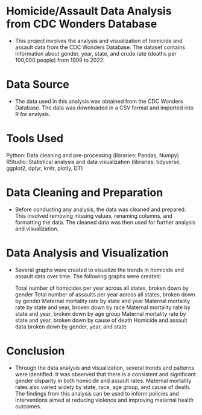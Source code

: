 # Homicide/Assault Data Analysis from CDC Wonders Database
- This project involves the analysis and visualization of homicide and assault data from the CDC Wonders Database. The dataset contains information about gender, year,       state, and crude rate (deaths per 100,000 people) from 1999 to 2022.

# Data Source
 - The data used in this analysis was obtained from the CDC Wonders Database. The data was downloaded in a CSV format and imported into R for analysis.
 
# Tools Used
  Python: Data cleaning and pre-processing (libraries: Pandas, Numpy)
  RStudio: Statistical analysis and data visualization (libraries: tidyverse, ggplot2, dplyr, knitr, plotly, DT)


# Data Cleaning and Preparation
 - Before conducting any analysis, the data was cleaned and prepared. This involved removing missing values, renaming columns, and formatting the data. The cleaned data was then used for further analysis and visualization.

# Data Analysis and Visualization
 - Several graphs were created to visualize the trends in homicide and assault data over time. The following graphs were created:

    Total number of homicides per year across all states, broken down by gender
    Total number of assaults per year across all states, broken down by gender
    Maternal mortality rate by state and year
    Maternal mortality rate by state and year, broken down by race
    Maternal mortality rate by state and year, broken down by age group
    Maternal mortality rate by state and year, broken down by cause of death
    Homicide and assault data broken down by gender, year, and state

# Conclusion
- Through the data analysis and visualization, several trends and patterns were identified. It was observed that there is a consistent and significant gender disparity in both homicide and assault rates. Maternal mortality rates also varied widely by state, race, age group, and cause of death. The findings from this analysis can be used to inform policies and interventions aimed at reducing violence and improving maternal health outcomes.
